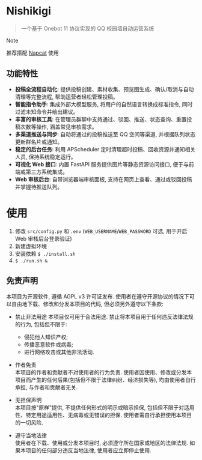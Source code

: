 # Nishikigi
> 一个基于 Onebot 11 协议实现的 QQ 校园墙自动运营系统

> [!NOTE]  
> 推荐搭配 [Napcat](https://github.com/NapNeko/NapCatQQ) 使用

## 功能特性

* **投稿全流程自动化**:  提供投稿创建、素材收集、预览图生成、确认/取消与自动清理等完整流程, 帮助运营者轻松管理投稿。
* **智能指令助手**:  集成外部大模型服务, 将用户的自然语言转换成标准指令, 同时过滤未知命令并给出建议。
* **丰富的审核工具**:  在管理员群聊中支持通过、驳回、推送、状态查询、重置投稿次数等操作, 涵盖常见审核需求。
* **多渠道推送与同步**:  自动将通过的投稿推送至 QQ 空间等渠道, 并根据队列状态更新群名片或通知。
* **稳定的后台任务**:  利用 APScheduler 定时清理超时投稿、回收资源并通知相关人员, 保持系统稳定运行。
* **可视化 Web 接口**:  内置 FastAPI 服务提供图片等静态资源访问接口, 便于与前端或第三方系统集成。
* **Web 审核后台**:  自带浏览器端审核面板, 支持在网页上查看、通过或驳回投稿并掌握待推送队列。

# 使用
1. 修改 `src/config.py` 和 `.env` (`WEB_USERNAME`/`WEB_PASSWORD` 可选, 用于开启 Web 审核后台登录验证)
2. 新建虚拟环境
3. 安装依赖 `$ ./install.sh`
4. `$ ./run.sh &`

## 免责声明
本项目为开源软件, 遵循 AGPL v3 许可证发布. 使用者在遵守开源协议的情况下可以自由地下载、修改和分发本项目的代码, 但必须另外遵守以下条款:  

* 禁止非法用途
本项目仅可用于合法用途. 禁止将本项目用于任何违反法律法规的行为, 包括但不限于:
    * 侵犯他人知识产权;
    * 传播恶意软件或病毒;
    * 进行网络攻击或其他非法活动.

* 作者免责  
本项目的作者和贡献者不对使用者的行为负责. 使用者因使用、修改或分发本项目而产生的任何后果(包括但不限于法律纠纷、经济损失等), 均由使用者自行承担, 与作者和贡献者无关.

* 无担保声明  
本项目按"原样"提供, 不提供任何形式的明示或暗示担保, 包括但不限于对适用性、特定用途适用性、无病毒或无错误的担保. 使用者需自行承担使用本项目的一切风险.

* 遵守当地法律  
使用者在下载、使用或分发本项目时, 必须遵守所在国家或地区的法律法规. 如果本项目的任何部分违反当地法律, 使用者应立即停止使用.